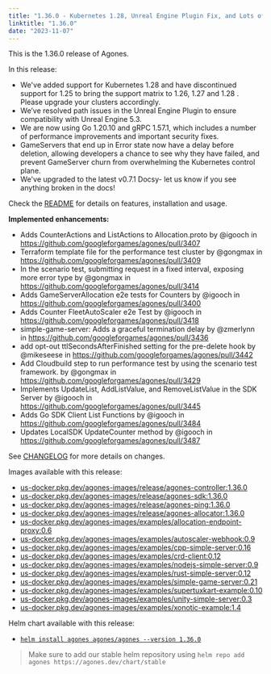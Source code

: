 ```yaml
---
title: "1.36.0 - Kubernetes 1.28, Unreal Engine Plugin Fix, and Lots of Security Fixes"
linktitle: "1.36.0"
date: "2023-11-07"
---
```


This is the 1.36.0 release of Agones.

In this release:

- We've added support for Kubernetes 1.28 and have discontinued support for 1.25 to bring the support matrix to 1.26, 1.27 and 1.28 . Please upgrade your clusters accordingly.
- We’ve resolved path issues in the Unreal Engine Plugin to ensure compatibility with Unreal Engine 5.3.
- We are now using Go 1.20.10 and gRPC 1.57.1, which includes a number of performance improvements and important security fixes.
- GameServers that end up in Error state now have a delay before deletion, allowing developers a chance to see why they have failed, and prevent GameServer churn from overwhelming the Kubernetes control plane.
- We've upgraded to the latest v0.7.1 Docsy- let us know if you see anything broken in the docs!

Check the <a href="https://github.com/googleforgames/agones/tree/release-1.36.0" data-proofer-ignore>README</a> for details on features, installation and usage.

**Implemented enhancements:**

- Adds CounterActions and ListActions to Allocation.proto by @igooch in https://github.com/googleforgames/agones/pull/3407
- Terraform template file for the performance test cluster by @gongmax in https://github.com/googleforgames/agones/pull/3409
- In the scenario test, submitting request in a fixed interval, exposing more error type by @gongmax in https://github.com/googleforgames/agones/pull/3414
- Adds GameServerAllocation e2e tests for Counters by @igooch in https://github.com/googleforgames/agones/pull/3400
- Adds Counter FleetAutoScaler e2e Test by @igooch in https://github.com/googleforgames/agones/pull/3418
- simple-game-server: Adds a graceful termination delay by @zmerlynn in https://github.com/googleforgames/agones/pull/3436
- add opt-out ttlSecondsAfterFinished setting for the pre-delete hook by @mikeseese in https://github.com/googleforgames/agones/pull/3442
- Add Cloudbuild step to run performance test by using the scenario test framework.  by @gongmax in https://github.com/googleforgames/agones/pull/3429
- Implements UpdateList, AddListValue, and RemoveListValue in the SDK Server by @igooch in https://github.com/googleforgames/agones/pull/3445
- Adds Go SDK Client List Functions by @igooch in https://github.com/googleforgames/agones/pull/3484
- Updates LocalSDK UpdateCounter method by @igooch in https://github.com/googleforgames/agones/pull/3487

See <a href="https://github.com/googleforgames/agones/blob/release-1.36.0/CHANGELOG.md" data-proofer-ignore>CHANGELOG</a> for more details on changes.

Images available with this release:

- [us-docker.pkg.dev/agones-images/release/agones-controller:1.36.0](https://us-docker.pkg.dev/agones-images/release/agones-controller:1.36.0)
- [us-docker.pkg.dev/agones-images/release/agones-sdk:1.36.0](https://us-docker.pkg.dev/agones-images/release/agones-sdk:1.36.0)
- [us-docker.pkg.dev/agones-images/release/agones-ping:1.36.0](https://us-docker.pkg.dev/agones-images/release/agones-ping:1.36.0)
- [us-docker.pkg.dev/agones-images/release/agones-allocator:1.36.0](https://us-docker.pkg.dev/agones-images/release/agones-allocator:1.36.0)
- [us-docker.pkg.dev/agones-images/examples/allocation-endpoint-proxy:0.6](https://us-docker.pkg.dev/agones-images/examples/allocation-endpoint-proxy:0.6)
- [us-docker.pkg.dev/agones-images/examples/autoscaler-webhook:0.9](https://us-docker.pkg.dev/agones-images/examples/autoscaler-webhook:0.9)
- [us-docker.pkg.dev/agones-images/examples/cpp-simple-server:0.16](https://us-docker.pkg.dev/agones-images/examples/cpp-simple-server:0.16)
- [us-docker.pkg.dev/agones-images/examples/crd-client:0.12](https://us-docker.pkg.dev/agones-images/examples/crd-client:0.12)
- [us-docker.pkg.dev/agones-images/examples/nodejs-simple-server:0.9](https://us-docker.pkg.dev/agones-images/examples/nodejs-simple-server:0.9)
- [us-docker.pkg.dev/agones-images/examples/rust-simple-server:0.12](https://us-docker.pkg.dev/agones-images/examples/rust-simple-server:0.12)
- [us-docker.pkg.dev/agones-images/examples/simple-game-server:0.21](https://us-docker.pkg.dev/agones-images/examples/simple-game-server:0.21)
- [us-docker.pkg.dev/agones-images/examples/supertuxkart-example:0.10](https://us-docker.pkg.dev/agones-images/examples/supertuxkart-example:0.10)
- [us-docker.pkg.dev/agones-images/examples/unity-simple-server:0.3](https://us-docker.pkg.dev/agones-images/examples/unity-simple-server:0.3)
- [us-docker.pkg.dev/agones-images/examples/xonotic-example:1.4](https://us-docker.pkg.dev/agones-images/examples/xonotic-example:1.4)

Helm chart available with this release:

- <a href="https://agones.dev/chart/stable/agones-1.36.0.tgz" data-proofer-ignore>
  <code>helm install agones agones/agones --version 1.36.0</code></a>

> Make sure to add our stable helm repository using `helm repo add agones https://agones.dev/chart/stable`